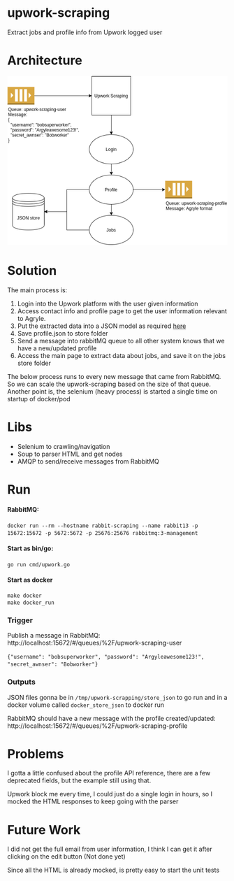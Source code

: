 # upwork-scraping
Extract jobs and profile info from Upwork logged user 

# Architecture
![architecture](https://github.com/otherpirate/upwork-scraping/blob/main/doc/architecture.png)

# Solution
The main process is:
1) Login into the Upwork platform with the user given information
2) Access contact info and profile page to get the user information relevant to Agryle.
3) Put the extracted data into a JSON model as required [here](https://argyle.com/docs/api-reference/profiles)
4) Save profile.json to store folder
6) Send a message into rabbitMQ queue to all other system knows that we have a new/updated profile 
5) Access the main page to extract data about jobs, and save it on the jobs store folder

The below process runs to every new message that came from RabbitMQ.
So we can scale the upwork-scraping based on the size of that queue.
Another point is, the selenium (heavy process) is started a single time on startup of docker/pod

# Libs
* Selenium to crawling/navigation
* Soup to parser HTML and get nodes
* AMQP to send/receive messages from RabbitMQ

# Run

#### RabbitMQ: 
`docker run --rm --hostname rabbit-scraping --name rabbit13 -p 15672:15672 -p 5672:5672 -p 25676:25676 rabbitmq:3-management`

#### Start as bin/go:
`go run cmd/upwork.go`
#### Start as docker
```
make docker
make docker_run
```

### Trigger
Publish a message in RabbitMQ: http://localhost:15672/#/queues/%2F/upwork-scraping-user

`{"username": "bobsuperworker", "password": "Argyleawesome123!", "secret_awnser": "Bobworker"}`

### Outputs
JSON files gonna be in `/tmp/upwork-scrapping/store_json` to go run and in a docker volume called `docker_store_json` to docker run 

RabbitMQ should have a new message with the profile created/updated: http://localhost:15672/#/queues/%2F/upwork-scraping-profile


# Problems
I gotta a little confused about the profile API reference, there are a few deprecated fields, but the example still using that.

Upwork block me every time, I could just do a single login in hours, so I mocked the HTML responses to keep going with the parser

# Future Work
I did not get the full email from user information, I think I can get it after clicking on the edit button (Not done yet)

Since all the HTML is already mocked, is pretty easy to start the unit tests
